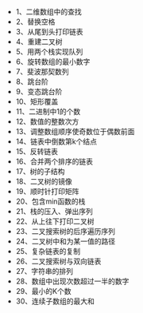 * 1、二维数组中的查找
* 2、替换空格
* 3、从尾到头打印链表
* 4、重建二叉树
* 5、用两个栈实现队列
* 6、旋转数组的最小数字
* 7、斐波那契数列
* 8、跳台阶
* 9、变态跳台阶
* 10、矩形覆盖
* 11、二进制中1的个数
* 12、数值的整数次方
* 13、调整数组顺序使奇数位于偶数前面
* 14、链表中倒数第k个结点
* 15、反转链表
* 16、合并两个排序的链表
* 17、树的子结构
* 18、二叉树的镜像
* 19、顺时针打印矩阵
* 20、包含min函数的栈
* 21、栈的压入、弹出序列
* 22、从上往下打印二叉树
* 23、二叉搜索树的后序遍历序列
* 24、二叉树中和为某一值的路径
* 25、复杂链表的复制
* 26、二叉搜索树与双向链表
* 27、字符串的排列
* 28、数组中出现次数超过一半的数字
* 29、最小的K个数
* 30、连续子数组的最大和